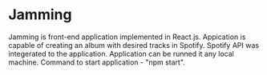 # Jamming
Jamming is front-end application implemented in React.js. Appication is capable of creating an album with desired tracks in Spotify. Spotify API was integerated to the application. 
Application can be runned it any local machine. Command to start application - "npm start".

